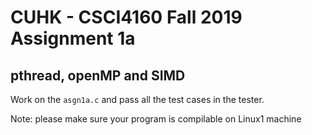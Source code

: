 # CUHK - CSCI4160 Fall 2019 Assignment 1a

## pthread, openMP and SIMD

Work on the `asgn1a.c` and pass all the test cases in the tester.

Note: please make sure your program is compilable on Linux1 machine
